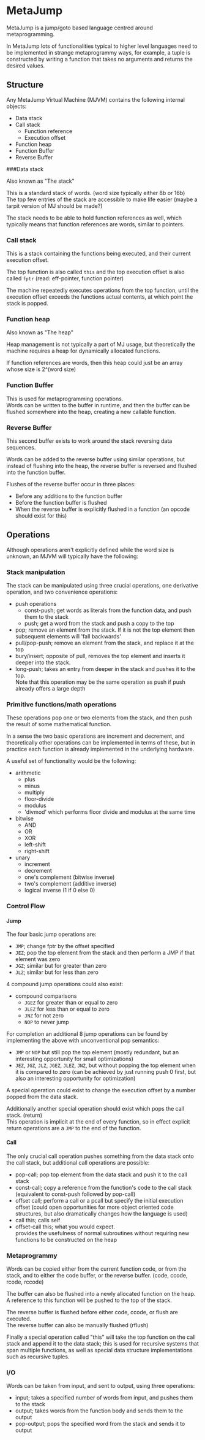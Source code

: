 
MetaJump
========

MetaJump is a jump/goto based language centred around metaprogramming.

In MetaJump lots of functionalities typical to higher level languages need to be implemented in strange metaprogrammy ways, for example, a tuple is constructed by writing a function that takes no arguments and returns the desired values.

Structure
---------

Any MetaJump Virtual Machine (MJVM) contains the following internal objects:  
 * Data stack
 * Call stack
   * Function reference
   * Execution offset
 * Function heap
 * Function Buffer
 * Reverse Buffer

###Data stack

Also known as "The stack"

This is a standard stack of words. (word size typically either 8b or 16b)  
The top few entries of the stack are accessible to make life easier (maybe a tarpit version of MJ should be made?)

The stack needs to be able to hold function references as well, which typically means that function references are words, similar to pointers.

### Call stack

This is a stack containing the functions being executed, and their current execution offset.

The top function is also called `this` and the top execution offset is also called `fptr` (read: eff-pointer, function pointer)

The machine repeatedly executes operations from the top function, until the execution offset exceeds the functions actual contents, at which point the stack is popped.

### Function heap

Also known as "The heap"

Heap management is not typically a part of MJ usage, but theoretically the machine requires a heap for dynamically allocated functions.  

If function references are words, then this heap could just be an array whose size is 2^(word size)

### Function Buffer

This is used for metaprogramming operations.  
Words can be written to the buffer in runtime, and then the buffer can be flushed somewhere into the heap, creating a new callable function.

### Reverse Buffer

This second buffer exists to work around the stack reversing data sequences.  

Words can be added to the reverse buffer using similar operations, but instead of flushing into the heap, the reverse buffer is reversed and flushed into the function buffer.

Flushes of the reverse buffer occur in three places:
 * Before any additions to the function buffer
 * Before the function buffer is flushed
 * When the reverse buffer is explicitly flushed in a function (an opcode should exist for this)

Operations
----------

Although operations aren't explicitly defined while the word size is unknown, an MJVM will typically have the following:

### Stack manipulation

The stack can be manipulated using three crucial operations, one derivative operation, and two convenience operations:
 * push operations
   * const-push; get words as literals from the function data, and push them to the stack
   * push; get a word from the stack and push a copy to the top
 * pop; remove an element from the stack. If it is not the top element then subsequent elements will 'fall backwards'
 * pull/pop-push; remove an element from the stack, and replace it at the top
 * bury/insert; opposite of pull, removes the top element and inserts it deeper into the stack.
 * long-push; takes an entry from deeper in the stack and pushes it to the top.  
    Note that this operation may be the same operation as push if push already offers a large depth

### Primitive functions/math operations

These operations pop one or two elements from the stack, and then push the result of some mathematical function.

In a sense the two basic operations are increment and decrement, and theoretically other operations can be implemented in terms of these, but in practice each function is already implemented in the underlying hardware.

A useful set of functionality would be the following:
 * arithmetic
   * plus
   * minus
   * multiply
   * floor-divide
   * modulus
   * 'divmod' which performs floor divide and modulus at the same time
 * bitwise
   * AND
   * OR
   * XOR
   * left-shift
   * right-shift
 * unary
   * increment
   * decrement
   * one's complement (bitwise inverse)
   * two's complement (additive inverse)
   * logical inverse (1 if 0 else 0)

### Control Flow

#### Jump

The four basic jump operations are:
 * `JMP`; change fptr by the offset specified
 * `JEZ`; pop the top element from the stack and then perform a JMP if that element was zero
 * `JGZ`; similar but for greater than zero
 * `JLZ`; similar but for less than zero

4 compound jump operations could also exist:
 * compound comparisons
   * `JGEZ` for greater than or equal to zero
   * `JLEZ` for less than or equal to zero
   * `JNZ`  for not zero
   * `NOP`  to never jump

For completion an additional 8 jump operations can be found by implementing the above with unconventional pop semantics:
 * `JMP` or `NOP` but still pop the top element (mostly redundant, but an interesting opportunity for small optimizations)
 * `JEZ`, `JGZ`, `JLZ`, `JGEZ`, `JLEZ`, `JNZ`, but without popping the top element when it is compared to zero (can be achieved by just running push 0 first, but also an interesting opportunity for optimization)

A special operation could exist to change the execution offset by a number popped from the data stack.

Additionally another special operation should exist which pops the call stack. (return)  
This operation is implicit at the end of every function, so in effect explicit return operations are a `JMP` to the end of the function.

#### Call

The only crucial call operation pushes something from the data stack onto the call stack, but additional call operations are possible:
 * pop-call; pop top element from the data stack and push it to the call stack
 * const-call; copy a reference from the function's code to the call stack (equivalent to const-push followed by pop-call)
 * offset call; perform a call or a pcall but specify the initial execution offset (could open opportunities for more object oriented code structures, but also dramatically changes how the language is used)
 * call this; calls self
 * offset-call this; what you would expect.  
    provides the usefulness of normal subroutines without requiring new functions to be constructed on the heap

### Metaprogrammy

Words can be copied either from the current function code, or from the stack, and to either the code buffer, or the reverse buffer.
(code, ccode, rcode, rccode)

The buffer can also be flushed into a newly allocated function on the heap.  
A reference to this function will be pushed to the top of the stack.

The reverse buffer is flushed before either code, ccode, or flush are executed.  
The reverse buffer can also be manually flushed (rflush)

Finally a special operation called "this" will take the top function on the call stack and append it to the data stack; this is used for recursive systems that span multiple functions, as well as special data structure implementations such as recursive tuples.

### I/O

Words can be taken from input, and sent to output, using three operations:
 * input; takes a specified number of words from input, and pushes them to the stack
 * output; takes words from the function body and sends them to the output
 * pop-output; pops the specified word from the stack and sends it to output
